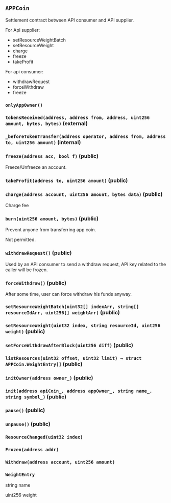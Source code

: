 ## `APPCoin`



Settlement contract between API consumer and API supplier.

For Api supplier:
- setResourceWeightBatch
- setResourceWeight
- charge
- freeze
- takeProfit

For api consumer:
- withdrawRequest
- forceWithdraw
- freeze

### `onlyAppOwner()`






### `tokensReceived(address, address from, address, uint256 amount, bytes, bytes)` (external)





### `_beforeTokenTransfer(address operator, address from, address to, uint256 amount)` (internal)





### `freeze(address acc, bool f)` (public)



Freeze/Unfreeze an account.

### `takeProfit(address to, uint256 amount)` (public)





### `charge(address account, uint256 amount, bytes data)` (public)



Charge fee

### `burn(uint256 amount, bytes)` (public)

Prevent anyone from transferring app coin.

Not permitted.


### `withdrawRequest()` (public)



Used by an API consumer to send a withdraw request, API key related to the caller will be frozen.

### `forceWithdraw()` (public)



After some time, user can force withdraw his funds anyway.

### `setResourceWeightBatch(uint32[] indexArr, string[] resourceIdArr, uint256[] weightArr)` (public)





### `setResourceWeight(uint32 index, string resourceId, uint256 weight)` (public)





### `setForceWithdrawAfterBlock(uint256 diff)` (public)





### `listResources(uint32 offset, uint32 limit) → struct APPCoin.WeightEntry[]` (public)





### `initOwner(address owner_)` (public)





### `init(address apiCoin_, address appOwner_, string name_, string symbol_)` (public)





### `pause()` (public)





### `unpause()` (public)






### `ResourceChanged(uint32 index)`





### `Frozen(address addr)`





### `Withdraw(address account, uint256 amount)`






### `WeightEntry`


string name


uint256 weight



